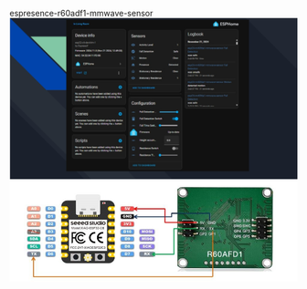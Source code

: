 espresence-r60adf1-mmwave-sensor
![image alt](https://github.com/Niwun-githup/60G-Fall-alarm-R60AFD1/blob/1d1694a5bd59e4bc20a75d1d19d6f8bd00695c50/1732180174538.jpg)
![image alt](https://github.com/Niwun-githup/60G-Fall-alarm-R60AFD1/blob/0346c25fbf0e96f77c6d05926ebca6003b327d24/pic/ESP32C6_R60AFD1.JPG)


